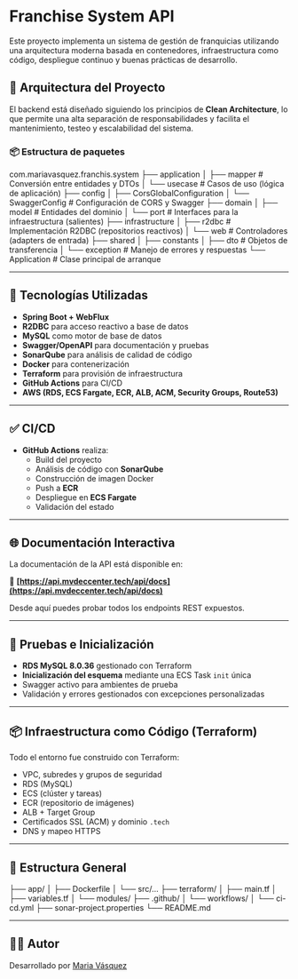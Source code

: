 # Franchise System API

Este proyecto implementa un sistema de gestión de franquicias utilizando una arquitectura moderna basada en contenedores, infraestructura como código, despliegue continuo y buenas prácticas de desarrollo.

## 🧱 Arquitectura del Proyecto

El backend está diseñado siguiendo los principios de **Clean Architecture**, lo que permite una alta separación de responsabilidades y facilita el mantenimiento, testeo y escalabilidad del sistema.

### 📦 Estructura de paquetes

com.mariavasquez.franchis.system
├── application
│ ├── mapper # Conversión entre entidades y DTOs
│ └── usecase # Casos de uso (lógica de aplicación)
├── config
│ ├── CorsGlobalConfiguration
│ └── SwaggerConfig # Configuración de CORS y Swagger
├── domain
│ ├── model # Entidades del dominio
│ └── port # Interfaces para la infraestructura (salientes)
├── infrastructure
│ ├── r2dbc # Implementación R2DBC (repositorios reactivos)
│ └── web # Controladores (adapters de entrada)
├── shared
│ ├── constants
│ ├── dto # Objetos de transferencia
│ └── exception # Manejo de errores y respuestas
└── Application # Clase principal de arranque

---

## 🚀 Tecnologías Utilizadas

- **Spring Boot + WebFlux**
- **R2DBC** para acceso reactivo a base de datos
- **MySQL** como motor de base de datos
- **Swagger/OpenAPI** para documentación y pruebas
- **SonarQube** para análisis de calidad de código
- **Docker** para contenerización
- **Terraform** para provisión de infraestructura
- **GitHub Actions** para CI/CD
- **AWS (RDS, ECS Fargate, ECR, ALB, ACM, Security Groups, Route53)**

---

## ✅ CI/CD

- **GitHub Actions** realiza:
    - Build del proyecto
    - Análisis de código con **SonarQube**
    - Construcción de imagen Docker
    - Push a **ECR**
    - Despliegue en **ECS Fargate**
    - Validación del estado

---

## 🌐 Documentación Interactiva

La documentación de la API está disponible en:

🔗 **[https://api.mvdeccenter.tech/api/docs](https://api.mvdeccenter.tech/api/docs)**

Desde aquí puedes probar todos los endpoints REST expuestos.

---

## 🧪 Pruebas e Inicialización

- **RDS MySQL 8.0.36** gestionado con Terraform
- **Inicialización del esquema** mediante una ECS Task `init` única
- Swagger activo para ambientes de prueba
- Validación y errores gestionados con excepciones personalizadas

---

## 📦 Infraestructura como Código (Terraform)

Todo el entorno fue construido con Terraform:

- VPC, subredes y grupos de seguridad
- RDS (MySQL)
- ECS (clúster y tareas)
- ECR (repositorio de imágenes)
- ALB + Target Group
- Certificados SSL (ACM) y dominio `.tech`
- DNS y mapeo HTTPS

---

## 📂 Estructura General

├── app/
│ ├── Dockerfile
│ └── src/...
├── terraform/
│ ├── main.tf
│ ├── variables.tf
│ └── modules/
├── .github/
│ └── workflows/
│ └── ci-cd.yml
├── sonar-project.properties
└── README.md

---

## 🧑‍💻 Autor

Desarrollado por [Maria Vásquez](mailto:mfvasquez1890@gmail.com)